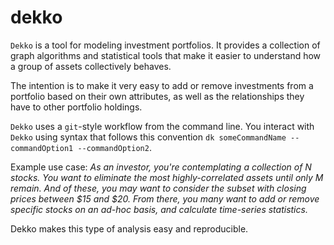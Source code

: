 # dekko

`Dekko` is a tool for modeling investment portfolios. It provides a collection of graph algorithms and statistical tools that make it easier to understand how a group of assets collectively behaves.

The intention is to make it very easy to add or remove investments from a portfolio based on their own attributes, as well as the relationships they have to other portfolio holdings.

`Dekko` uses a `git`-style workflow from the command line. You interact with `Dekko` using syntax that follows this convention `dk someCommandName --commandOption1 --commandOption2`.

Example use case:
_As an investor, you're contemplating a collection of N stocks. You want to eliminate the most highly-correlated assets until only M remain. And of these, you may want to consider the subset with closing prices between $15 and $20. From there, you many want to add or remove specific stocks on an ad-hoc basis, and calculate time-series statistics._

Dekko makes this type of analysis easy and reproducible.
```
